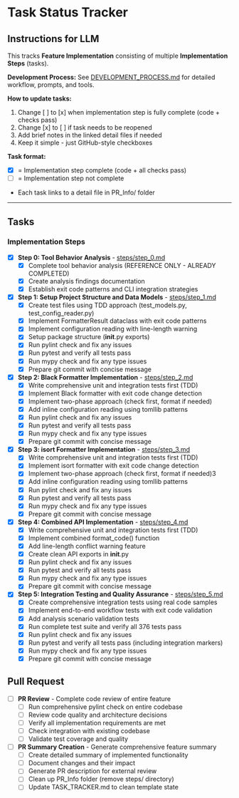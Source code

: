 # Task Status Tracker

## Instructions for LLM

This tracks **Feature Implementation** consisting of multiple **Implementation Steps** (tasks).

**Development Process:** See [DEVELOPMENT_PROCESS.md](./DEVELOPMENT_PROCESS.md) for detailed workflow, prompts, and tools.

**How to update tasks:**
1. Change [ ] to [x] when implementation step is fully complete (code + checks pass)
2. Change [x] to [ ] if task needs to be reopened
3. Add brief notes in the linked detail files if needed
4. Keep it simple - just GitHub-style checkboxes

**Task format:**
- [x] = Implementation step complete (code + all checks pass)
- [ ] = Implementation step not complete
- Each task links to a detail file in PR_Info/ folder

---

## Tasks

### Implementation Steps

- [x] **Step 0: Tool Behavior Analysis** - [steps/step_0.md](steps/step_0.md)
  - [x] Complete tool behavior analysis (REFERENCE ONLY - ALREADY COMPLETED)
  - [x] Create analysis findings documentation
  - [x] Establish exit code patterns and CLI integration strategies

- [x] **Step 1: Setup Project Structure and Data Models** - [steps/step_1.md](steps/step_1.md)
  - [x] Create test files using TDD approach (test_models.py, test_config_reader.py)
  - [x] Implement FormatterResult dataclass with exit code patterns
  - [x] Implement configuration reading with line-length warning
  - [x] Setup package structure (__init__.py exports)
  - [x] Run pylint check and fix any issues
  - [x] Run pytest and verify all tests pass
  - [x] Run mypy check and fix any type issues
  - [x] Prepare git commit with concise message

- [x] **Step 2: Black Formatter Implementation** - [steps/step_2.md](steps/step_2.md)
  - [x] Write comprehensive unit and integration tests first (TDD)
  - [x] Implement Black formatter with exit code change detection
  - [x] Implement two-phase approach (check first, format if needed)
  - [x] Add inline configuration reading using tomllib patterns
  - [x] Run pylint check and fix any issues
  - [x] Run pytest and verify all tests pass
  - [x] Run mypy check and fix any type issues
  - [x] Prepare git commit with concise message

- [x] **Step 3: isort Formatter Implementation** - [steps/step_3.md](steps/step_3.md)
  - [x] Write comprehensive unit and integration tests first (TDD)
  - [x] Implement isort formatter with exit code change detection
  - [x] Implement two-phase approach (check first, format if needed)3
  - [x] Add inline configuration reading using tomllib patterns
  - [x] Run pylint check and fix any issues
  - [x] Run pytest and verify all tests pass
  - [x] Run mypy check and fix any type issues
  - [x] Prepare git commit with concise message

- [x] **Step 4: Combined API Implementation** - [steps/step_4.md](steps/step_4.md)
  - [x] Write comprehensive unit and integration tests first (TDD)
  - [x] Implement combined format_code() function
  - [x] Add line-length conflict warning feature
  - [x] Create clean API exports in __init__.py
  - [x] Run pylint check and fix any issues
  - [x] Run pytest and verify all tests pass
  - [x] Run mypy check and fix any type issues
  - [x] Prepare git commit with concise message

- [x] **Step 5: Integration Testing and Quality Assurance** - [steps/step_5.md](steps/step_5.md)
  - [x] Create comprehensive integration tests using real code samples
  - [x] Implement end-to-end workflow tests with exit code validation
  - [x] Add analysis scenario validation tests
  - [x] Run complete test suite and verify all 376 tests pass
  - [x] Run pylint check and fix any issues
  - [x] Run pytest and verify all tests pass (including integration markers)
  - [x] Run mypy check and fix any type issues
  - [x] Prepare git commit with concise message

## Pull Request

- [ ] **PR Review** - Complete code review of entire feature
  - [ ] Run comprehensive pylint check on entire codebase
  - [ ] Review code quality and architecture decisions
  - [ ] Verify all implementation requirements are met
  - [ ] Check integration with existing codebase
  - [ ] Validate test coverage and quality

- [ ] **PR Summary Creation** - Generate comprehensive feature summary
  - [ ] Create detailed summary of implemented functionality
  - [ ] Document changes and their impact
  - [ ] Generate PR description for external review
  - [ ] Clean up PR_Info folder (remove steps/ directory)
  - [ ] Update TASK_TRACKER.md to clean template state
